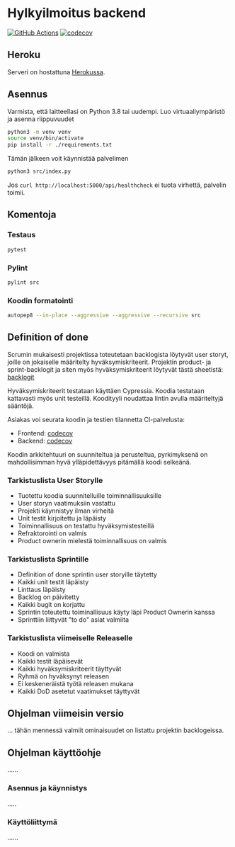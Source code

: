 # Hylkyilmoitus backend

[![GitHub Actions](https://github.com/Sukellusilmoitus/backend/workflows/CI/badge.svg)](https://github.com/Sukellusilmoitus/backend/actions)
[![codecov](https://codecov.io/gh/Sukellusilmoitus/backend/branch/master/graph/badge.svg)](https://app.codecov.io/gh/Sukellusilmoitus/backend)

## Heroku

Serveri on hostattuna [Herokussa](https://sukellusilmo-back-staging.herokuapp.com/).

## Asennus

Varmista, että laitteellasi on Python 3.8 tai uudempi. Luo virtuaaliympäristö ja asenna riippuvuudet

```bash
python3 -m venv venv
source venv/bin/activate
pip install -r ./requirements.txt
```

Tämän jälkeen voit käynnistää palvelimen

```bash
python3 src/index.py
```

Jos `curl http://localhost:5000/api/healthcheck` ei tuota virhettä, palvelin toimii.

## Komentoja

### Testaus

```bash
pytest
```

### Pylint

```bash
pylint src
```

### Koodin formatointi

```bash
autopep8 --in-place --aggressive --aggressive --recursive src
```

## Definition of done

Scrumin mukaisesti projektissa toteutetaan backlogista löytyvät user storyt,
joille on jokaiselle määritelty hyväksymiskriteerit.
Projektin product- ja sprint-backlogit ja siten myös hyväksymiskriteerit löytyvät tästä sheetistä: [backlogit](https://helsinkifi-my.sharepoint.com/:x:/g/personal/amikko_ad_helsinki_fi/EaUHpV9XQy1BmeSrSOFVoi8BKp4hDY_YXGRn8sG6nbl1oA?rtime=T01JVzDb2Ug)

Hyväksymiskriteerit testataan käyttäen Cypressia.
Koodia testataan kattavasti myös unit testeillä.
Koodityyli noudattaa lintin avulla määriteltyjä sääntöjä.

Asiakas voi seurata koodin ja testien tilannetta CI-palvelusta:

- Frontend: [codecov](https://app.codecov.io/gh/Sukellusilmoitus/frontend)
- Backend: [codecov](https://app.codecov.io/gh/Sukellusilmoitus/backend)

Koodin arkkitehtuuri on suunniteltua ja perusteltua,
pyrkimyksenä on mahdollisimman hyvä ylläpidettävyys pitämällä koodi selkeänä.

### Tarkistuslista User Storylle

- Tuotettu koodia suunnitelluille toiminnallisuuksille
- User storyn vaatimuksiin vastattu
- Projekti käynnistyy ilman virheitä
- Unit testit kirjoitettu ja läpäisty
- Toiminnallisuus on testattu hyväksymistesteillä
- Refraktorointi on valmis
- Product ownerin mielestä toiminnallisuus on valmis

### Tarkistuslista Sprintille

- Definition of done sprintin user storyille täytetty
- Kaikki unit testit läpäisty
- Linttaus läpäisty
- Backlog on päivitetty
- Kaikki bugit on korjattu
- Sprintin toteutettu toiminallisuus käyty läpi Product Ownerin kanssa
- Sprinttiin liittyvät "to do" asiat valmiita

### Tarkistuslista viimeiselle Releaselle

- Koodi on valmista
- Kaikki testit läpäisevät
- Kaikki hyväksymiskriteerit täyttyvät
- Ryhmä on hyväksynyt releasen
- Ei keskeneräistä työtä releasen mukana
- Kaikki DoD asetetut vaatimukset täyttyvät

## Ohjelman viimeisin versio

...
tähän mennessä valmiit ominaisuudet on listattu projektin backlogeissa.

## Ohjelman käyttöohje

......

### Asennus ja käynnistys

.....

### Käyttöliittymä

......
